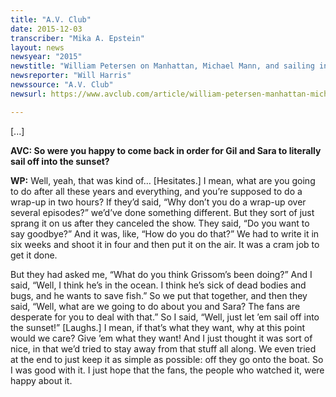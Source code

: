 ```yaml
---
title: "A.V. Club"
date: 2015-12-03
transcriber: "Mika A. Epstein"
layout: news
newsyear: "2015"
newstitle: "William Petersen on Manhattan, Michael Mann, and sailing into the sunset on CSI"
newsreporter: "Will Harris"
newssource: "A.V. Club"
newsurl: https://www.avclub.com/article/william-petersen-manhattan-michael-mann-and-sailin-229108

---
```


[...]

**AVC: So were you happy to come back in order for Gil and Sara to literally sail off into the sunset?**

**WP:** Well, yeah, that was kind of… [Hesitates.] I mean, what are you going to do after all these years and everything, and you’re supposed to do a wrap-up in two hours? If they’d said, “Why don’t you do a wrap-up over several episodes?” we’d’ve done something different. But they sort of just sprang it on us after they canceled the show. They said, “Do you want to say goodbye?” And it was, like, “How do you do that?” We had to write it in six weeks and shoot it in four and then put it on the air. It was a cram job to get it done.

But they had asked me, “What do you think Grissom’s been doing?” And I said, “Well, I think he’s in the ocean. I think he’s sick of dead bodies and bugs, and he wants to save fish.” So we put that together, and then they said, “Well, what are we going to do about you and Sara? The fans are desperate for you to deal with that.” So I said, “Well, just let ’em sail off into the sunset!” [Laughs.] I mean, if that’s what they want, why at this point would we care? Give ’em what they want! And I just thought it was sort of nice, in that we’d tried to stay away from that stuff all along. We even tried at the end to just keep it as simple as possible: off they go onto the boat. So I was good with it. I just hope that the fans, the people who watched it, were happy about it.
